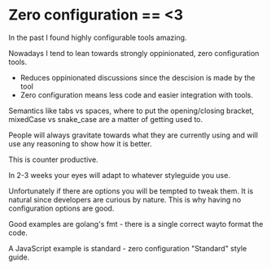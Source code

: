 # Zero configuration == <3



In the past I found highly configurable tools amazing.

Nowadays I tend to lean towards strongly oppinionated, zero configuration tools.

* Reduces oppinionated discussions since the descision is made by the tool
* Zero configuration means less code and easier integration with tools.

Semantics like tabs vs spaces, where to put the opening/closing bracket, mixedCase vs snake\_case are a matter of getting used to.

People will always gravitate towards what they are currently using and will use any reasoning to show how it is better.&#x20;



This is counter productive.

In 2-3 weeks your eyes will adapt to whatever styleguide you use.

Unfortunately if there are options you will be tempted to tweak them. It is natural since developers are curious by nature. This is why having no configuration options are good.

Good examples are golang's fmt - there is a single correct wayto format the code.

A JavaScript example is standard - zero configuration "Standard" style guide.
